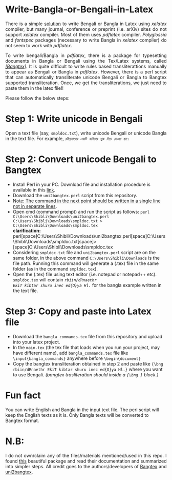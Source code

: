 # Write-Bangla-or-Bengali-in-Latex
<p align="justify">There is a simple <a href="https://github.com/Rajan-sust/Bangla-in-Latex-with-Overleaf">solution</a> to write Bengali or Bangla in Latex using <em>xelatex</em> compiler, 
but many journal, conference or preprint (i.e. arXiv) sites do not support <em>xelatex</em> compiler. 
Most of them uses <em>pdflatex</em> compiler. <em>Polyglossia</em> and <em>fontspec</em> packages (necessary to write Bangla in <em>xelatex</em> compiler) do not seem to work with <em>pdflatex</em>.</p>

<p align="justify"> To write bengali/Bangla in <em>pdflatex</em>, there is a package for typesetting documents in Bangla or Bengali using the Tex/Latex systems,
called <em><a href="https://www.saha.ac.in/theory/palashbaran.pal/bangtex/bangtex.html">[Bangtex]</a></em>. It is quite difficult 
to write rules based transliterattions manually to appear as Bengali or Bangla in <em>pdflatex</em>. However, there is a perl script that can
automatically transliterate unicode Bengali or Bangla to Bangtex supported transliteration. Once, we get the transliterations, we just need to paste them in the latex file!!</p> 

Please follow the below steps:

# Step 1: Write unicode in Bengali 
<p align="justify">Open a text file (say, <code>smpldoc.txt</code>), write unicode Bengali or unicode Bangla in the text file. For example, 
<em><code>রবীন্দ্রনাথের একটি কবিতার শুরু নিচে দেওয়া হল।</em></code></p>

# Step 2: Convert unicode Bengali to Bangtex 
+ Install Perl in your PC. Download file and installation procedure is available in this <a href="https://learn.perl.org/installing/windows.html">link</a>.
+ Download the <code>uni2bangtex.perl</code> script from this repository.
+ [Note: The command in the next point should be written in a single line not in separate lines]().
+ Open cmd (command prompt) and run the script as follows: <code>perl C:\Users\Shibli\Downloads\uni2bangtex.perl C:\Users\Shibli\Downloads\smpldoc.txt > C:\Users\Shibli\Downloads\smpldoc.tex</code><br/><b>clarification:</b> perl[space]C:\Users\Shibli\Downloads\uni2bangtex.perl[space]C:\Users\Shibli\Downloads\smpldoc.txt[space]>[space]C:\Users\Shibli\Downloads\smpldoc.tex
+ Considering <code>smpldoc.txt</code> file and <code>uni2bangtex.perl</code> script are on the same folder, in the above command <code>C:\Users\Shibli\Downloads</code> is the file path. Running this command will generate a (.tex) file in the same folder (as in the command <code>smpldoc.tex</code>). 
+ Open the (.tex) file using text editor (i.e. notepad or notepad++ etc). <code>smpldoc.tex</code> will contain <em><code>rbiin/dRnaethr EkiT kibtar shuru inec ed{O}ya Hl.</code></em> for the bangla example written in the text file.

# Step 3: Copy and paste into Latex file 
+ Download the <code>bangla_commands.tex</code> file from this repository and upload into your latex project.
+ In the <code>main.tex</code> (the tex file that loads when you run your project, may have different name), add <code>bangla_commands.tex</code> file like <code>\input{bangla_commands}</code> anywhere before <code>\begin{document}</code>
+ Copy the bangtex transliteration obtained in step 2 and paste like <code>{\bng rbiin/dRnaethr EkiT kibtar shuru inec ed{O}ya Hl.}</code> where you want to use Bengali. <em>(bangtex trasliteration should inside a <code>{\bng }</code> block.)</em>

# Fun fact
You can write English and Bangla in the input text file. The perl script will keep the English texts as it is. Only Bangla texts will be converted to Bangtex format. 

# N.B:
<p align="justify">I do not own/claim any of the files/materials mentioned/used in this repo. 
I found <a href="https://www.saha.ac.in/theory/palashbaran.pal/bangtex/bangtex.html">this</a> beautiful package and 
read their documentation and summarized into simpler steps. All credit goes to the 
authors/developers of <a href="https://www.saha.ac.in/theory/palashbaran.pal/bangtex/bangtex.html">Bangtex</a> 
and <a href="http://dasgupab.faculty.udmercy.edu/uni2bangtex/index.html">uni2bangtex</a>.</p>

 
